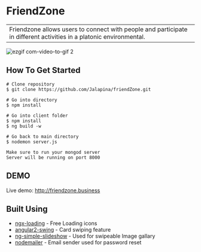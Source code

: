 # FriendZone

<table>
<tr>
<td>
Friendzone allows users to connect with people and 
participate in different activities in a platonic environmental.
</table>
</tr>
</td>

![ezgif com-video-to-gif 2](https://user-images.githubusercontent.com/26069518/53443815-21883200-39d2-11e9-94c1-b2c5abb916d0.gif)

## How To Get Started

```
# Clone repository
$ git clone https://github.com/Jalapina/friendZone.git

# Go into directory
$ npm install

# Go into client folder
$ npm install
$ ng build -w

# Go back to main directory 
$ nodemon server.js

Make sure to run your mongod server
Server will be running on port 8000
```
## DEMO

Live demo: http://friendzone.business

## Built Using

- [ngx-loading](https://www.npmjs.com/package/ngx-loading) - Free Loading icons
- [angular2-swing](https://www.npmjs.com/package/angular2-swing) - Card swiping feature
- [ng-simple-slideshow](https://www.npmjs.com/package/angular2-swing) - Used for swipeable Image gallary 
- [nodemailer](https://nodemailer.com/about/) - Email sender used for password reset
